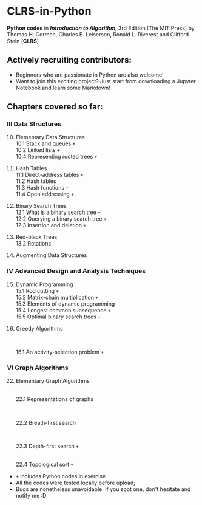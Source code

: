 # CLRS-in-Python
**Python codes** in ***Introduction to Algorithm***, 3rd Edition (The MIT Press) by Thomas H. Cormen, Charles E. Leiserson, Ronald L. Riverest and Clifford Stein (**CLRS**)
## Actively recruiting contributors: 
* Beginners who are passionate in Python are also welcome!
* Want to join this exciting project? Just start from downloading a Jupyter Notebook and learn some Markdown!

## Chapters covered so far:
### III Data Structures
10. Elementary Data Structures
    <br>10.1 Stack and queues `+`
    <br>10.2 Linked lists `+`
    <br>10.4 Representing rooted trees `+`
  
11. Hash Tables
    <br>11.1 Direct-address tables `+`
    <br>11.2 Hash tables
    <br>11.3 Hash functions `+`
    <br>11.4 Open addressing `+`
  
12. Binary Search Trees
    <br>12.1 What is a binary search tree `+`
    <br>12.2 Querying a binary search tree `+`
    <br>12.3 Insertion and deletion `+`
  
13. Red-black Trees
    <br>13.2 Rotations

14. Augmenting Data Structures

### IV Advanced Design and Analysis Techniques
15. Dynamic Programming
    <br>15.1 Rod cutting `+`
    <br>15.2 Matrix-chain multiplication `+`
    <br>15.3 Elements of dynamic programming
    <br>15.4 Longest common subsequence `+`
    <br>15.5 Optimal binary search trees `+`
  
16. Greedy Algorithms

	<br>

	16.1 An activity-selection problem `+`

### VI Graph Algorithms

22. Elementary Graph Algorithms

	<br> 22.1 Representations of graphs

	<br>

	22.2 Breath-first search

	<br>

	22.3 Depth-first search `+`

	<br> 22.4 Topological sort `+`

* `+` includes Python codes in exercise
* All the codes were tested locally before upload;
* Bugs are nonetheless unavoidable. If you spot one, don't hesitate and notify me :D



